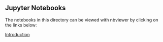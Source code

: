## Jupyter Notebooks

The notebooks in this directory can be viewed with nbviewer by clicking on the links below:

[Introduction](https://nbviewer.jupyter.org/github/sdiehl28/baseball-analytics/blob/master/baseball_jupyter_nb/01_Introduction.ipynb)

